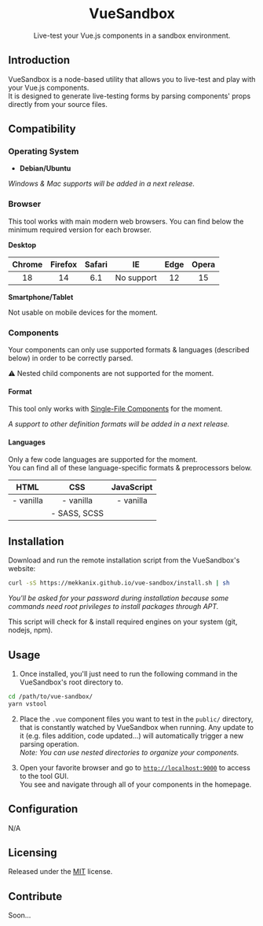 # <div align="center">VueSandbox</div>

<p align="center">Live-test your Vue.js components in a sandbox environment.</p>

## Introduction

VueSandbox is a node-based utility that allows you to live-test and play with your Vue.js components.  
It is designed to generate live-testing forms by parsing components' props directly from your source files.

## Compatibility

### Operating System

- **Debian/Ubuntu**

*Windows & Mac supports will be added in a next release.*

### Browser

This tool works with main modern web browsers. You can find below the minimum required version
for each browser.

**Desktop**

| Chrome | Firefox | Safari | IE         | Edge | Opera |
|:------:|:-------:|:------:|:----------:|:----:|:-----:|
| 18     | 14      | 6.1    | No support | 12   | 15    |

**Smartphone/Tablet**

Not usable on mobile devices for the moment.

### Components

Your components can only use supported formats & languages (described below) in order to be correctly parsed.

:warning: Nested child components are not supported for the moment.

#### Format

This tool only works with [Single-File Components](https://vuejs.org/v2/guide/single-file-components.html) for the moment.  

*A support to other definition formats will be added in a next release.*

#### Languages

Only a few code languages are supported for the moment.  
You can find all of these language-specific formats & preprocessors below.

| HTML      | CSS          | JavaScript |
|:---------:|:------------:|:----------:|
| - vanilla | - vanilla    | - vanilla  |
|           | - SASS, SCSS |            |

## Installation

Download and run the remote installation script from the VueSandbox's website:

```sh
curl -sS https://mekkanix.github.io/vue-sandbox/install.sh | sh
```

*You'll be asked for your password during installation because some commands need root privileges to install packages through APT.*

This script will check for & install required engines on your system (git, nodejs, npm).

## Usage

1. Once installed, you'll just need to run the following command in the VueSandbox's root directory to.

```sh
cd /path/to/vue-sandbox/
yarn vstool
```

2. Place the `.vue` component files you want to test in the `public/` directory, that is constantly watched by VueSandbox when running.
   Any update to it (e.g. files addition, code updated...) will automatically trigger a new parsing operation.  
  *Note: You can use nested directories to organize your components.*

3. Open your favorite browser and go to [`http://localhost:9000`](http://localhost:9000) to access to the tool GUI.  
   You see and navigate through all of your components in the homepage.

## Configuration

N/A

## Licensing

Released under the [MIT](https://opensource.org/licenses/MIT) license.

## Contribute

Soon...
